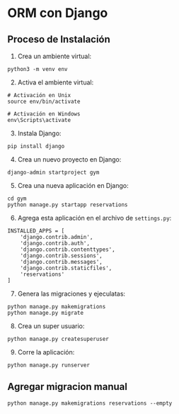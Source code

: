 # ORM con Django

## Proceso de Instalación
1. Crea un ambiente virtual:
```
python3 -m venv env
```
2. Activa el ambiente virtual:
```
# Activación en Unix
source env/bin/activate

# Activación en Windows
env\Scripts\activate
```
3. Instala Django:
```
pip install django
```
4. Crea un nuevo proyecto en Django:
```
django-admin startproject gym
```
5. Crea una nueva aplicación en Django:
```
cd gym
python manage.py startapp reservations
```
6. Agrega esta aplicación en el archivo de `settings.py`:
```
INSTALLED_APPS = [
    'django.contrib.admin',
    'django.contrib.auth',
    'django.contrib.contenttypes',
    'django.contrib.sessions',
    'django.contrib.messages',
    'django.contrib.staticfiles',
    'reservations'
]
```
7. Genera las migraciones y ejeculatas:
```
python manage.py makemigrations
python manage.py migrate 
```
8. Crea un super usuario:
```
python manage.py createsuperuser
```
9. Corre la aplicación:
```
python manage.py runserver
```

## Agregar migracion manual
```
python manage.py makemigrations reservations --empty 
```
